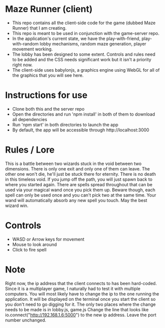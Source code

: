 # Maze Runner (client)
- This repo contains all the client-side code for the game (dubbed Maze Runner) that I am creating.
- This repo is meant to be used in conjunction with the game-server repo.
- In the application's current state, we have the play-with-friend, play-with-random lobby mechanisms, random maze generation, player movement working.
- The lobby has been designed to some extent. Controls and rules need to be added and the CSS needs significant work but it isn't a priority right now.
- The client-side uses babylonjs, a graphics engine using WebGL for all of the graphics that you will see here.

# Instructions for use
- Clone both this and the server repo
- Open the directories and run 'npm install' in both of them to download all dependencies
- Run 'npm start' in both directories to launch the app
- By default, the app will be accessible through http://localhost:3000

# Rules / Lore
This is a battle between two wizards stuck in the void between two dimensions. There is only one exit and only one of them can leave. The other one won't die, he'll just be stuck there for eternity. There is no death in this timeless void. If you jump off the path, you will just spawn back to where you started again. There are spells spread throughout that can be used via your magical wand once you pick them up. Beware though, each spell can only be used once and you can't pick two at the same time. Your wand will automatically absorb any new spell you touch. May the best wizard win.

# Controls
- WASD or Arrow keys for movement
- Mouse to look around
- Click to fire spell

# Note
Right now, the ip address that the client connects to has been hard-coded. Since it is a multiplayer game, I naturally had to test it with multiple computers. You will most likely have to change the ip to the one running the application. It will be displayed on the terminal once you start the client so you don't need to go digging for it. The only two places where the change needs to be made is in lobby.js, game.js
Change the line that looks like io.connect("http://192.168.1.6:5000") to the new ip address. Leave the port number unchanged.